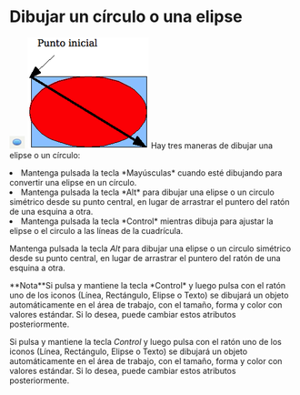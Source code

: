 
# Dibujar un círculo o una elipse

![](img/Captura_de_pantalla_2016-11-30_a_las_15.21.09.png)
![](img/Captura_de_pantalla_2016-11-30_a_las_15.21.21.png)
Hay tres maneras de dibujar una elipse o un círculo:

<li>
Mantenga pulsada la tecla *Mayúsculas* cuando esté dibujando para convertir una elipse en un círculo.
</li>
<li>
Mantenga pulsada la tecla *Alt* para dibujar una elipse o un circulo simétrico desde su punto central, en lugar de arrastrar el puntero del ratón de una esquina a otra.
</li>
<li>
Mantenga pulsada la tecla *Control* mientras dibuja para ajustar la elipse o el circulo a las líneas de la cuadrícula.
</li>

Mantenga pulsada la tecla *Alt* para dibujar una elipse o un circulo simétrico desde su punto central, en lugar de arrastrar el puntero del ratón de una esquina a otra.
<td width="15%" bgcolor="#94bd5e">**Nota**</td><td width="85%" valign="top">Si pulsa y mantiene la tecla *Control* y luego pulsa con el ratón uno de los iconos (Línea, Rectángulo, Elipse o Texto) se dibujará un objeto automáticamente en el área de trabajo, con el tamaño, forma y color con valores estándar. Si lo desea, puede cambiar estos atributos posteriormente.</td>

Si pulsa y mantiene la tecla *Control* y luego pulsa con el ratón uno de los iconos (Línea, Rectángulo, Elipse o Texto) se dibujará un objeto automáticamente en el área de trabajo, con el tamaño, forma y color con valores estándar. Si lo desea, puede cambiar estos atributos posteriormente.

